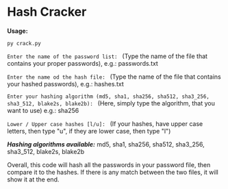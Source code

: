 # Hash Cracker
**Usage:** 

```py crack.py ```

```Enter the name of the password list: ``` (Type the name of the file that contains your proper passwords), e.g.: passwords.txt

```Enter the name od the hash file: ``` (Type the name of the file that contains your hashed passwords), e.g.: hashes.txt

```Enter your hashing algorithm (md5, sha1, sha256, sha512, sha3_256, sha3_512, blake2s, blake2b): ``` (Here, simply type the algorithm, that you want to use) e.g.: sha256

```Lower / Upper case hashes [l/u]: ``` (If your hashes, have upper case letters, then type "u", if they are lower case, then type "l")

***Hashing algorithms available:*** md5, sha1, sha256, sha512, sha3_256, sha3_512, blake2s, blake2b

Overall, this code will hash all the passwords in your password file, then compare it to the hashes. If there is any match between the two files, it will show it at the end.


